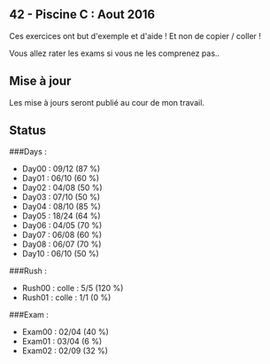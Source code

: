## 42 - Piscine C : Aout 2016

<p>Ces exercices ont but d'exemple et d'aide ! Et non de copier / coller !<br/>

Vous allez rater les exams si vous ne les comprenez pas..</p>


## Mise à jour

<p>Les mise à jours seront publié au cour de mon travail.</p>


## Status

###Days :

<ul>
<li>Day00 : 09/12 (87 %)</li>
<li>Day01 : 06/10 (60 %)</li>
<li>Day02 : 04/08 (50 %)</li>
<li>Day03 : 07/10 (50 %)</li>
<li>Day04 : 08/10 (85 %)</li>
<li>Day05 : 18/24 (64 %)</li>
<li>Day06 : 04/05 (70 %)</li>
<li>Day07 : 06/08 (60 %)</li>
<li>Day08 : 06/07 (70 %)</li>
<li>Day10 : 06/10 (50 %)</li>
</ul>

###Rush :

<ul>
<li>Rush00 : colle : 5/5 (120 %)</li>
<li>Rush01 : colle : 1/1   (0 %)</li>
</ul>

###Exam :

<ul>
<li>Exam00 : 02/04 (40 %)</li>
<li>Exam01 : 03/04 (6 %)</li>
<li>Exam02 : 02/09 (32 %)</li>
</ul>
